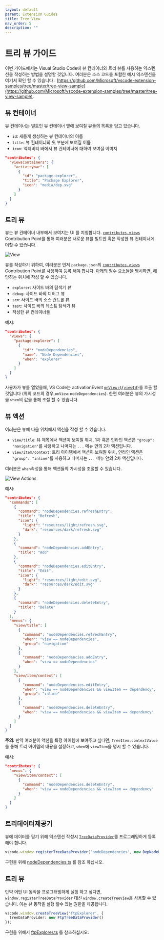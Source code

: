 ```yaml
---
layout: default
parent: Extension Guides
title: Tree View
nav_order: 5
description: ""
---
```


# 트리 뷰 가이드
<!-- 
# Tree View Guide -->

이번 가이드에서는 Visual Studio Code에 뷰 컨테이너와 트리 뷰를 사용하는 익스텐션을 작성하는 방법을 설명할 것입니다. 여러분은 소스 코드를 포함한 예시 익스텐션을 여기서 확인 할 수 있습니다 : [https://github.com/Microsoft/vscode-extension-samples/tree/master/tree-view-sample](https://github.com/Microsoft/vscode-extension-samples/tree/master/tree-view-sample).

<!-- This guide teaches you how to write an extension that contributes view containers and tree views to Visual Studio Code. You can find a sample extension with source code at: https://github.com/Microsoft/vscode-extension-samples/tree/master/tree-view-sample. -->

## 뷰 컨테이너

<!--
## View Container -->

뷰 컨테이너는 빌트인 뷰 컨테이너 옆에 보여질 뷰들의 목록을 담고 있습니다. 

<!--
A View Container contains a list of views that is displayed next to the built-in View Containers.

![View Container](images/tree-view/view-container.png)

뷰 컨테이너를 작성 하기 위해, 여러분은 먼저 `package.json`의 [`contributes.viewsContainers`](/api/references/contribution-points#contributes.viewsContainers) Contribution Point를 사용하여 등록 해야 합니다. 다음에 해당하는 필수 요소를 명시하십시오:

<!--
To contribute a View Container, you should first register it using [`contributes.viewsContainers`](/api/references/contribution-points#contributes.viewsContainers) Contribution Point in `package.json`. You have to specify following required fields:
-->

- `id`: 새롭게 생성하는 뷰 컨테이너의 이름
- `title`: 뷰 컨테이너의 윗 부분에 보여질 이름
- `icon`: 액티비티 바에서 뷰 컨테이너에 대하여 보여질 이미지

<!--
- `id`: The name of the new view container you're creating
- `title`: The name which will show up at the top of the view container
- `icon`: an image which will be displayed for the view container in the activity bar
-->

```json
"contributes": {
  "viewsContainers": {
    "activitybar": [
      {
        "id": "package-explorer",
        "title": "Package Explorer",
        "icon": "media/dep.svg"
      }
    ]
  }
}
```

## 트리 뷰
<!--
## Tree View -->

뷰는 뷰 컨테이너 내부에서 보여지는 UI 를 지칭합니다. [`contributes.views`](/api/references/contribution-points#contributes.views) Contribution Point를 통해 여러분은 새로운 뷰를 빌트인 혹은 작성한 뷰 컨테이너에 더할 수 있습니다.

<!--
A view is an UI section that is shown inside the View Container. With the [`contributes.views`](/api/references/contribution-points#contributes.views) Contribution Point, you can add new views to the built-in or contributed View Containers. -->

![View](images/tree-view/view.png)

뷰를 작성하기 위하여, 여러분은 먼저 `package.json`의 [`contributes.views`](/api/references/vscode-api) Contribution Point를 사용하여 등록 해야 합니다. 아래의 필수 요소들을 명시하면, 해당하는 위치에 작성 할 수 있습니다.

<!-- 
To contribute a view, you should first register it using [`contributes.views`](/api/references/vscode-api) Contribution Point in `package.json`. You must specify an identifier and name for the view, and you can contribute to following locations:
-->

- `explorer`: 사이드 바의 탐색기 뷰 
- `debug`: 사이드 바의 디버그 뷰
- `scm`: 사이드 바의 소스 컨트롤 뷰
- `test`: 사이드 바의 테스트 탐색기 뷰
- 작성한 뷰 컨테이너들 

<!--
- `explorer`: Explorer view in the Side Bar
- `debug`: Debug view in the Side Bar
- `scm`: Source Control view in the Side Bar
- `test`: Test explorer view in the Side Bar
- Contributed View Containers
-->

예시: 
<!--
Example: -->

```json
"contributes": {
  "views": {
    "package-explorer": [
      {
        "id": "nodeDependencies",
        "name": "Node Dependencies",
        "when": "explorer"
      }
    ]
  }
}
```

사용자가 뷰를 열었을때, VS Code는 activationEvent [`onView:${viewId}`](/api/references/activation-events#onView)를 호출 할것입니다 (위의 코드의 경우,`onView:nodeDependencies`). 한편 여러분은 뷰의 가시성을 `when`의 값을 통해 조절 할 수 있습니다.

<!--
When the user opens the view, VS Code will then emit an activationEvent [`onView:${viewId}`](/api/references/activation-events#onView) (e.g. `onView:nodeDependencies` for the example above). You can also control the visibility of the view by providing the `when` context value. -->

## 뷰 액션
<!--
## View Actions -->

여러분은 뷰에 다음 위치에서 액션을 작성 할 수 있습니다. 

<!-- You can contribute actions at the following locations in the view -->

- `view/title`: 뷰 제목에서 액션이 보여질 위치, 1차 혹은 인라인 액션은 `"group": "navigation"`를 사용하고 나머지는 `...` 메뉴 안의 2차 액션입니다.
- `view/item/context`: 트리 아이템에서 액션이 보여질 위치, 인라인 액션은 `"group": "inline"`를 사용하고 나머지는 `...` 메뉴 안의 2차 액션입니다.

<!--
- `view/title`: Location to show actions in the view title. Primary or inline actions use `"group": "navigation"` and rest are secondary actions which are in `...` menu.
- `view/item/context`: Location to show actions for the tree item. Inline actions use `"group": "inline"` and rest are secondary actions which are in `...` menu.
-->
여러분은 `when`속성을 통해 액션들의 가시성을 조절할 수 있습니다.
<!--
You can control the visibility of these actions using the `when` property. -->

![View Actions](images/tree-view/view-actions.png)

예시:
<!-- Examples: -->

```json
"contributes": {
  "commands": [
    {
      "command": "nodeDependencies.refreshEntry",
      "title": "Refresh",
      "icon": {
        "light": "resources/light/refresh.svg",
        "dark": "resources/dark/refresh.svg"
      }
    },
    {
      "command": "nodeDependencies.addEntry",
      "title": "Add"
    },
    {
      "command": "nodeDependencies.editEntry",
      "title": "Edit",
      "icon": {
        "light": "resources/light/edit.svg",
        "dark": "resources/dark/edit.svg"
      }
    },
    {
      "command": "nodeDependencies.deleteEntry",
      "title": "Delete"
    }
  ],
  "menus": {
    "view/title": [
      {
        "command": "nodeDependencies.refreshEntry",
        "when": "view == nodeDependencies",
        "group": "navigation"
      },
      {
        "command": "nodeDependencies.addEntry",
        "when": "view == nodeDependencies"
      }
    ],
    "view/item/context": [
      {
        "command": "nodeDependencies.editEntry",
        "when": "view == nodeDependencies && viewItem == dependency",
        "group": "inline"
      },
      {
        "command": "nodeDependencies.deleteEntry",
        "when": "view == nodeDependencies && viewItem == dependency"
      }
    ]
  }
}
```

**주의:** 만약 여러분이 액션을 특정 아이템에 보여주고 싶다면, `TreeItem.contextValue`를 통해 트리 아이템의 내용을 설정하고, `when`에 `viewItem`을 명시 할 수 있습니다. 
<!--
**Note:** If you want to show an action for specific items, you can do it by defining context of a tree item using `TreeItem.contextValue` and you can specify the context value for key `viewItem` in `when` expression. -->

예시:
<!-- Examples: -->

```json
"contributes": {
  "menus": {
    "view/item/context": [
      {
        "command": "nodeDependencies.deleteEntry",
        "when": "view == nodeDependencies && viewItem == dependency"
      }
    ]
  }
}
```

## 트리데이터제공기

<!--
## TreeDataProvider-->

뷰에 데이터를 담기 위해 익스텐션 작성시 [`TreeDataProvider`](/api/references/vscode-api#TreeDataProvider)를 프로그래밍하게 등록해야 합니다. 

<!--
Extension writers should register a [`TreeDataProvider`](/api/references/vscode-api#TreeDataProvider) programmatically to populate data in the view. -->

```typescript
vscode.window.registerTreeDataProvider('nodeDependencies', new DepNodeProvider());
```

구현을 위해 [nodeDependencies.ts](https://github.com/Microsoft/vscode-extension-samples/tree/master/tree-view-sample/src/nodeDependencies.ts) 를 참조 하십시오. 

<!--
See [nodeDependencies.ts](https://github.com/Microsoft/vscode-extension-samples/tree/master/tree-view-sample/src/nodeDependencies.ts) for the implementation. -->

## 트리 뷰

<!--
## TreeView -->

만약 어떤 UI 동작을 프로그래밍하게 실행 하고 싶다면, `window.registerTreeDataProvider` 대신 `window.createTreeView`를 사용할 수 있습니다. 이는 뷰 동작을 실행 할수 있는 권한을 제공합니다.

<!--
If you would like to perform some UI operations on the view programatically, you can use `window.createTreeView` instead of `window.registerTreeDataProvider`. This will give access to the view which you can use for performing view operations. -->

```typescript
vscode.window.createTreeView('ftpExplorer', {
  treeDataProvider: new FtpTreeDataProvider()
});
```

구현을 위해서 [ftpExplorer.ts](https://github.com/Microsoft/vscode-extension-samples/tree/master/tree-view-sample/src/ftpExplorer.ts) 를 참조하십시오. 

<!-- See [ftpExplorer.ts](https://github.com/Microsoft/vscode-extension-samples/tree/master/tree-view-sample/src/ftpExplorer.ts) for the implementation. -->
